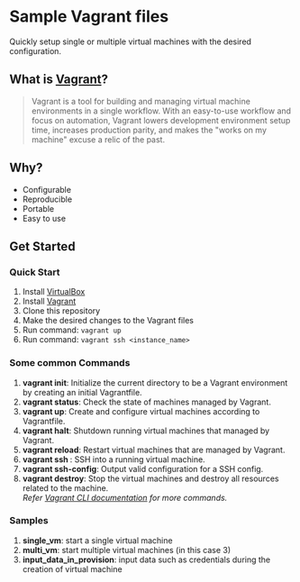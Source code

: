 # Sample Vagrant files
Quickly setup single or multiple virtual machines with the desired configuration.

## What is [Vagrant](https://www.vagrantup.com/)?
>Vagrant is a tool for building and managing virtual machine environments in a single workflow. With an easy-to-use workflow and focus on automation, Vagrant lowers development environment setup time, increases production parity, and makes the "works on my machine" excuse a relic of the past.

## Why?
* Configurable
* Reproducible
* Portable
* Easy to use

## Get Started
### Quick Start
1. Install [VirtualBox](https://www.virtualbox.org/wiki/Downloads)
2. Install [Vagrant](https://www.vagrantup.com/downloads.html)
3. Clone this repository
4. Make the desired changes to the Vagrant files
5. Run command: `vagrant up`
6. Run command: `vagrant ssh <instance_name>`

### Some common Commands
1. __vagrant init__:  Initialize the current directory to be a Vagrant environment by creating an initial Vagrantfile.
2. __vagrant status__: Check the state of machines managed by Vagrant.
3. __vagrant up__: Create and configure virtual machines according to Vagrantfile.
4. __vagrant halt__: Shutdown running virtual machines that managed by Vagrant.
5. __vagrant reload__: Restart virtual machines that are managed by Vagrant.
6. __vagrant ssh <instance>__: SSH into a running virtual machine.
7. __vagrant ssh-config__: Output valid configuration for a SSH config.
8. __vagrant destroy__: Stop the virtual machines and destroy all resources related to the machine.  
_Refer [Vagrant CLI documentation](https://www.vagrantup.com/docs/cli/) for more commands._

### Samples
1. __single_vm__: start a single virtual machine
2. __multi_vm__: start multiple virtual machines (in this case 3)
3. __input_data_in_provision__: input data such as credentials during the creation of virtual machine

